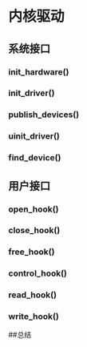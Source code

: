 # 内核驱动

## 系统接口

### init_hardware()

### init_driver()

### publish_devices()

### uinit_driver()

### find_device()

## 用户接口

### open_hook()

### close_hook()

### free_hook()

### control_hook()

### read_hook()

### write_hook()

##总结